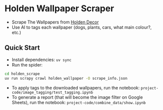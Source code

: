 # Holden Wallpaper Scraper
- Scrape The Wallpapers from [Holden Decor](https://holdendecor.co.uk/)
- Use AI to tags each wallpaper (dogs, plants, cars, what main colour?, etc.)

## Quick Start
- Install dependencies: `uv sync`
- Run the spider: 
```bash
cd holden_scrape
uv run scrapy crawl holden_wallpaper -O scrape_info.json
```
- To apply tags to the downloaded wallpapers, run the notebook: `project-code/image_tagging/test_tagging.ipynb`
- To generate a report (that will become the image filter on Google Sheets), run the notebook: `project-code/combine_data/show.ipynb`